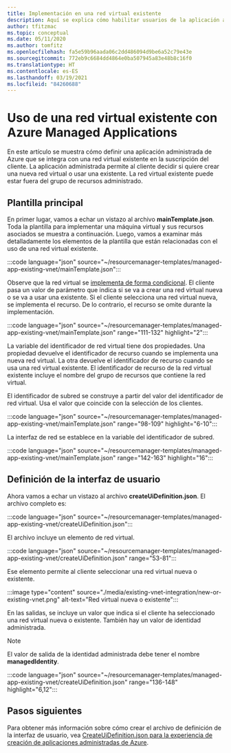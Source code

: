 ```yaml
---
title: Implementación en una red virtual existente
description: Aquí se explica cómo habilitar usuarios de la aplicación administrada para seleccionar una red virtual existente. La red virtual puede estar fuera de la aplicación administrada.
author: tfitzmac
ms.topic: conceptual
ms.date: 05/11/2020
ms.author: tomfitz
ms.openlocfilehash: fa5e59b96aada06c2dd486094d9be6a52c79e43e
ms.sourcegitcommit: 772eb9c6684dd4864e0ba507945a83e48b8c16f0
ms.translationtype: HT
ms.contentlocale: es-ES
ms.lasthandoff: 03/19/2021
ms.locfileid: "84260688"
---
```

# <a name="use-existing-virtual-network-with-azure-managed-applications"></a>Uso de una red virtual existente con Azure Managed Applications

En este artículo se muestra cómo definir una aplicación administrada de Azure que se integra con una red virtual existente en la suscripción del cliente. La aplicación administrada permite al cliente decidir si quiere crear una nueva red virtual o usar una existente. La red virtual existente puede estar fuera del grupo de recursos administrado.

## <a name="main-template"></a>Plantilla principal

En primer lugar, vamos a echar un vistazo al archivo **mainTemplate.json**. Toda la plantilla para implementar una máquina virtual y sus recursos asociados se muestra a continuación. Luego, vamos a examinar más detalladamente los elementos de la plantilla que están relacionadas con el uso de una red virtual existente.

:::code language="json" source="~/resourcemanager-templates/managed-app-existing-vnet/mainTemplate.json":::

Observe que la red virtual se [implementa de forma condicional](../templates/conditional-resource-deployment.md). El cliente pasa un valor de parámetro que indica si se va a crear una red virtual nueva o se va a usar una existente. Si el cliente selecciona una red virtual nueva, se implementa el recurso. De lo contrario, el recurso se omite durante la implementación.

:::code language="json" source="~/resourcemanager-templates/managed-app-existing-vnet/mainTemplate.json" range="111-132" highlight="2":::

La variable del identificador de red virtual tiene dos propiedades. Una propiedad devuelve el identificador de recurso cuando se implementa una nueva red virtual. La otra devuelve el identificador de recurso cuando se usa una red virtual existente. El identificador de recurso de la red virtual existente incluye el nombre del grupo de recursos que contiene la red virtual.

El identificador de subred se construye a partir del valor del identificador de red virtual. Usa el valor que coincide con la selección de los clientes.

:::code language="json" source="~/resourcemanager-templates/managed-app-existing-vnet/mainTemplate.json" range="98-109" highlight="6-10":::

La interfaz de red se establece en la variable del identificador de subred.

:::code language="json" source="~/resourcemanager-templates/managed-app-existing-vnet/mainTemplate.json" range="142-163" highlight="16":::

## <a name="ui-definition"></a>Definición de la interfaz de usuario

Ahora vamos a echar un vistazo al archivo **createUiDefinition.json**. El archivo completo es:

:::code language="json" source="~/resourcemanager-templates/managed-app-existing-vnet/createUiDefinition.json":::

El archivo incluye un elemento de red virtual.

:::code language="json" source="~/resourcemanager-templates/managed-app-existing-vnet/createUiDefinition.json" range="53-81":::

Ese elemento permite al cliente seleccionar una red virtual nueva o existente.

:::image type="content" source="./media/existing-vnet-integration/new-or-existing-vnet.png" alt-text="Red virtual nueva o existente":::

En las salidas, se incluye un valor que indica si el cliente ha seleccionado una red virtual nueva o existente. También hay un valor de identidad administrada.

> [!NOTE]
> El valor de salida de la identidad administrada debe tener el nombre **managedIdentity**.

:::code language="json" source="~/resourcemanager-templates/managed-app-existing-vnet/createUiDefinition.json" range="136-148" highlight="6,12":::

## <a name="next-steps"></a>Pasos siguientes

Para obtener más información sobre cómo crear el archivo de definición de la interfaz de usuario, vea [CreateUiDefinition.json para la experiencia de creación de aplicaciones administradas de Azure](create-uidefinition-overview.md).
